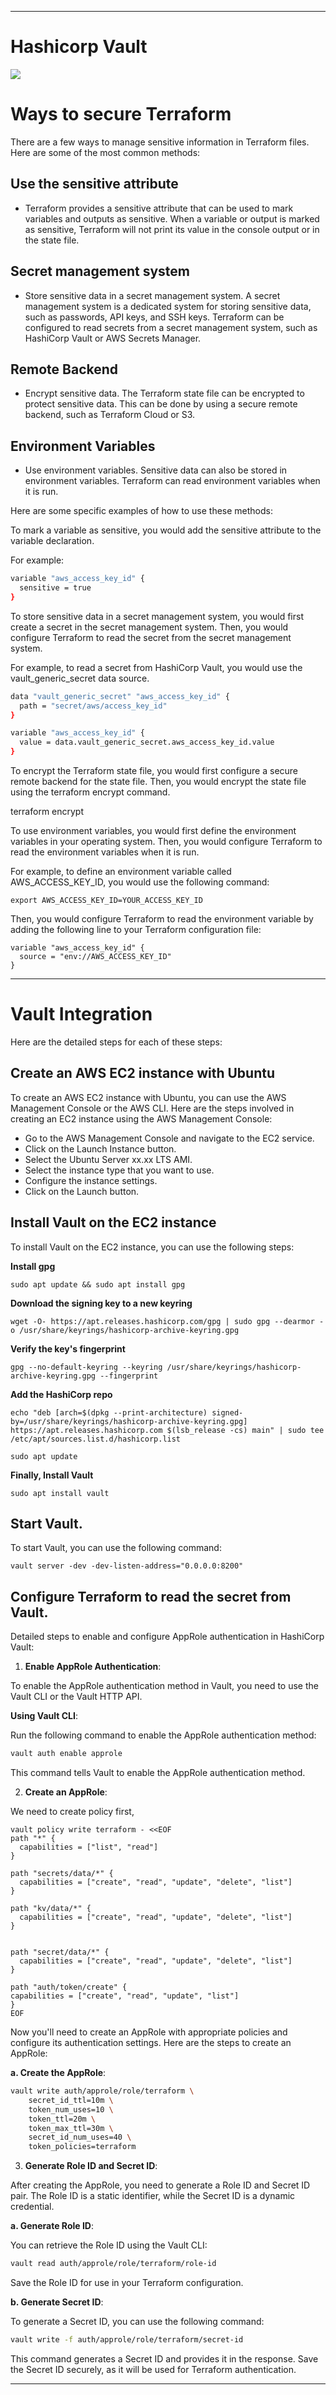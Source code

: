 ----

# Hashicorp Vault

<img src="https://github.com/yuva19102003/DEVOPS-TOOL/blob/master/Terrraform/screenshots/hashicorp%20vault.png">

# Ways to secure Terraform

There are a few ways to manage sensitive information in Terraform files. Here are some of the most common methods:

## Use the sensitive attribute

- Terraform provides a sensitive attribute that can be used to mark variables and outputs as sensitive. When a variable or output is marked as sensitive, Terraform will not print its value in the console output or in the state file.

## Secret management system

- Store sensitive data in a secret management system. A secret management system is a dedicated system for storing sensitive data, such as passwords, API keys, and SSH keys. Terraform can be configured to read secrets from a secret management system, such as HashiCorp Vault or AWS Secrets Manager.

## Remote Backend

- Encrypt sensitive data. The Terraform state file can be encrypted to protect sensitive data. This can be done by using a secure remote backend, such as Terraform Cloud or S3.

## Environment Variables

- Use environment variables. Sensitive data can also be stored in environment variables. Terraform can read environment variables when it is run.

Here are some specific examples of how to use these methods:

To mark a variable as sensitive, you would add the sensitive attribute to the variable declaration. 

For example:
```bash
variable "aws_access_key_id" {
  sensitive = true
}
```
To store sensitive data in a secret management system, you would first create a secret in the secret management system. Then, you would configure Terraform to read the secret from the secret management system. 

For example, to read a secret from HashiCorp Vault, you would use the vault_generic_secret data source.
```bash
data "vault_generic_secret" "aws_access_key_id" {
  path = "secret/aws/access_key_id"
}

variable "aws_access_key_id" {
  value = data.vault_generic_secret.aws_access_key_id.value
}
```
To encrypt the Terraform state file, you would first configure a secure remote backend for the state file. Then, you would encrypt the state file using the terraform encrypt command.

terraform encrypt

To use environment variables, you would first define the environment variables in your operating system. Then, you would configure Terraform to read the environment variables when it is run. 

For example, to define an environment variable called AWS_ACCESS_KEY_ID, you would use the following command:
```
export AWS_ACCESS_KEY_ID=YOUR_ACCESS_KEY_ID
```
Then, you would configure Terraform to read the environment variable by adding the following line to your Terraform configuration file:
```
variable "aws_access_key_id" {
  source = "env://AWS_ACCESS_KEY_ID"
}
```
----


# Vault Integration

Here are the detailed steps for each of these steps:

## Create an AWS EC2 instance with Ubuntu

To create an AWS EC2 instance with Ubuntu, you can use the AWS Management Console or the AWS CLI. Here are the steps involved in creating an EC2 instance using the AWS Management Console:

- Go to the AWS Management Console and navigate to the EC2 service.
- Click on the Launch Instance button.
- Select the Ubuntu Server xx.xx LTS AMI.
- Select the instance type that you want to use.
- Configure the instance settings.
- Click on the Launch button.

## Install Vault on the EC2 instance

To install Vault on the EC2 instance, you can use the following steps:

**Install gpg**

```
sudo apt update && sudo apt install gpg
```

**Download the signing key to a new keyring**

```
wget -O- https://apt.releases.hashicorp.com/gpg | sudo gpg --dearmor -o /usr/share/keyrings/hashicorp-archive-keyring.gpg
```

**Verify the key's fingerprint**

```
gpg --no-default-keyring --keyring /usr/share/keyrings/hashicorp-archive-keyring.gpg --fingerprint
```

**Add the HashiCorp repo**

```
echo "deb [arch=$(dpkg --print-architecture) signed-by=/usr/share/keyrings/hashicorp-archive-keyring.gpg] https://apt.releases.hashicorp.com $(lsb_release -cs) main" | sudo tee /etc/apt/sources.list.d/hashicorp.list
```

```
sudo apt update
```

**Finally, Install Vault**

```
sudo apt install vault
```

## Start Vault.

To start Vault, you can use the following command:

```
vault server -dev -dev-listen-address="0.0.0.0:8200"
```

## Configure Terraform to read the secret from Vault.

Detailed steps to enable and configure AppRole authentication in HashiCorp Vault:

1. **Enable AppRole Authentication**:

To enable the AppRole authentication method in Vault, you need to use the Vault CLI or the Vault HTTP API.

**Using Vault CLI**:

Run the following command to enable the AppRole authentication method:

```bash
vault auth enable approle
```

This command tells Vault to enable the AppRole authentication method.

2. **Create an AppRole**:

We need to create policy first,

```
vault policy write terraform - <<EOF
path "*" {
  capabilities = ["list", "read"]
}

path "secrets/data/*" {
  capabilities = ["create", "read", "update", "delete", "list"]
}

path "kv/data/*" {
  capabilities = ["create", "read", "update", "delete", "list"]
}


path "secret/data/*" {
  capabilities = ["create", "read", "update", "delete", "list"]
}

path "auth/token/create" {
capabilities = ["create", "read", "update", "list"]
}
EOF
```

Now you'll need to create an AppRole with appropriate policies and configure its authentication settings. Here are the steps to create an AppRole:

**a. Create the AppRole**:

```bash
vault write auth/approle/role/terraform \
    secret_id_ttl=10m \
    token_num_uses=10 \
    token_ttl=20m \
    token_max_ttl=30m \
    secret_id_num_uses=40 \
    token_policies=terraform
```

3. **Generate Role ID and Secret ID**:

After creating the AppRole, you need to generate a Role ID and Secret ID pair. The Role ID is a static identifier, while the Secret ID is a dynamic credential.

**a. Generate Role ID**:

You can retrieve the Role ID using the Vault CLI:

```bash
vault read auth/approle/role/terraform/role-id
```

Save the Role ID for use in your Terraform configuration.

**b. Generate Secret ID**:

To generate a Secret ID, you can use the following command:

```bash
vault write -f auth/approle/role/terraform/secret-id
   ```

This command generates a Secret ID and provides it in the response. Save the Secret ID securely, as it will be used for Terraform authentication.



----
